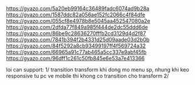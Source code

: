 https://gyazo.com/5a20eb99164c36489fadc6074ad9b28a
https://gyazo.com/1587ddc82a056ae152fc2066c4f84dfe
https://gyazo.com/055cf8e4978b8e5045aa452547080a2e
https://gyazo.com/2dfda77f849a985f444de2dc55ddd6de
https://gyazo.com/86be9c28636270fffb2cd3129d4d2f87
https://gyazo.com/7841b394f2b4331d25d09aade03d2b0b
https://gyazo.com/84f5292a8cb93499197ff4f569724a32
https://gyazo.com/66965a91c77ab465a5cc337e9abf45fb
https://gyazo.com/96dff1c261c50fb845e6e53a7e413366

loi can support:
1/ transition transform khi dong mo menu sp, nhung khi keo responsive tu pc ve mobile thi khong co transition cho transform
2/
